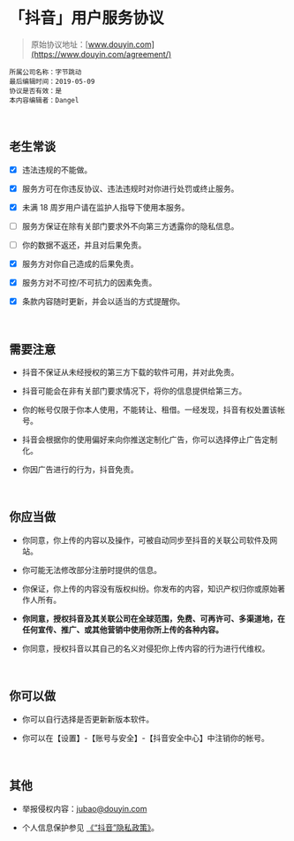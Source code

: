 # 「抖音」用户服务协议

> 原始协议地址：[www.douyin.com](https://www.douyin.com/agreement/)
```
所属公司名称：字节跳动
最后编辑时间：2019-05-09
协议是否有效：是
本内容编辑者：Dangel
```

<br />

## 老生常谈

- [x] 违法违规的不能做。

- [x] 服务方可在你违反协议、违法违规时对你进行处罚或终止服务。

- [x] 未满 18 周岁用户请在监护人指导下使用本服务。

- [ ] 服务方保证在除有关部门要求外不向第三方透露你的隐私信息。

- [ ] 你的数据不返还，并且对后果免责。

- [x] 服务方对你自己造成的后果免责。

- [x] 服务方对不可控/不可抗力的因素免责。

- [x] 条款内容随时更新，并会以适当的方式提醒你。

<br />

## 需要注意

- 抖音不保证从未经授权的第三方下载的软件可用，并对此免责。

- 抖音可能会在非有关部门要求情况下，将你的信息提供给第三方。

- 你的帐号仅限于你本人使用，不能转让、租借。一经发现，抖音有权处置该帐号。

- 抖音会根据你的使用偏好来向你推送定制化广告，你可以选择停止广告定制化。

- 你因广告进行的行为，抖音免责。

<br />

## 你应当做

- 你同意，你上传的内容以及操作，可被自动同步至抖音的关联公司软件及网站。

- 你可能无法修改部分注册时提供的信息。

- 你保证，你上传的内容没有版权纠纷。你发布的内容，知识产权归你或原始著作人所有。

- **你同意，授权抖音及其关联公司在全球范围，免费、可再许可、多渠道地，在任何宣传、推广、或其他营销中使用你所上传的各种内容。**

- 你同意，授权抖音以其自己的名义对侵犯你上传内容的行为进行代维权。

<br />

## 你可以做

- 你可以自行选择是否更新新版本软件。

- 你可以在【设置】-【账号与安全】-【抖音安全中心】中注销你的帐号。

<br />

## 其他

- 举报侵权内容：jubao@douyin.com

- 个人信息保护参见 [《“抖音”隐私政策》](https://www.douyin.com/privacy/)。

<br />

<br />